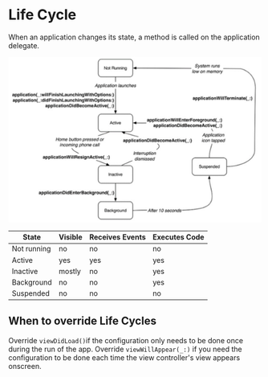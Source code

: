# Life Cycle

When an application changes its state, a method is called on the application delegate.

![States and Transitions](resources/states.png)

| State       | Visible | Receives Events | Executes Code |
| ----------- | ------- | --------------- | ------------- |
| Not running | no      | no              | no            |
| Active      | yes     | yes             | yes           |
| Inactive    | mostly  | no              | yes           |
| Background  | no      | no              | yes           |
| Suspended   | no      | no              | no            |

## When to override Life Cycles

Override `viewDidLoad()`if the configuration only needs to be done once during the run of the app.
Override `viewWillAppear(_:)` if you need the configuration to be done each time the view controller's view appears onscreen.